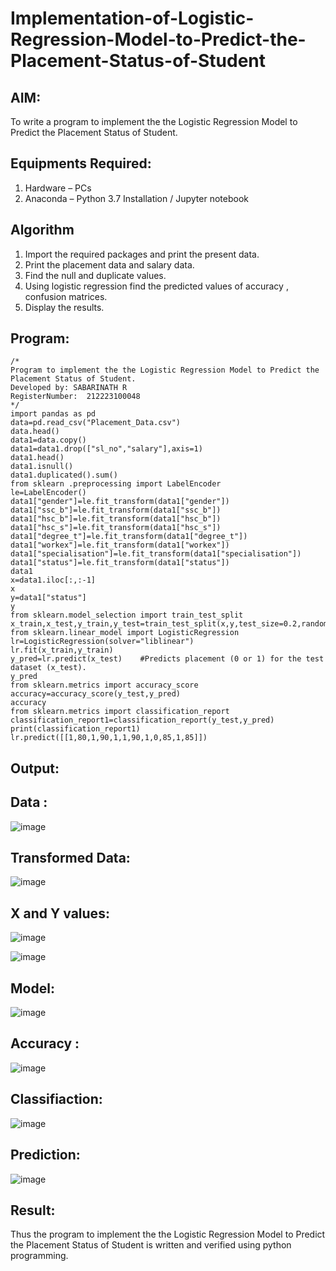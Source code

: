 # Implementation-of-Logistic-Regression-Model-to-Predict-the-Placement-Status-of-Student

## AIM:
To write a program to implement the the Logistic Regression Model to Predict the Placement Status of Student.

## Equipments Required:
1. Hardware – PCs
2. Anaconda – Python 3.7 Installation / Jupyter notebook

## Algorithm
1. Import the required packages and print the present data.
2. Print the placement data and salary data.
3. Find the null and duplicate values.
4. Using logistic regression find the predicted values of accuracy , confusion matrices.
5. Display the results.

## Program:
```
/*
Program to implement the the Logistic Regression Model to Predict the Placement Status of Student.
Developed by: SABARINATH R 
RegisterNumber:  212223100048
*/
import pandas as pd 
data=pd.read_csv("Placement_Data.csv") 
data.head() 
data1=data.copy() 
data1=data1.drop(["sl_no","salary"],axis=1)
data1.head()
data1.isnull()      
data1.duplicated().sum() 
from sklearn .preprocessing import LabelEncoder
le=LabelEncoder() 
data1["gender"]=le.fit_transform(data1["gender"]) 
data1["ssc_b"]=le.fit_transform(data1["ssc_b"]) 
data1["hsc_b"]=le.fit_transform(data1["hsc_b"]) 
data1["hsc_s"]=le.fit_transform(data1["hsc_s"]) 
data1["degree_t"]=le.fit_transform(data1["degree_t"]) 
data1["workex"]=le.fit_transform(data1["workex"]) 
data1["specialisation"]=le.fit_transform(data1["specialisation"]) 
data1["status"]=le.fit_transform(data1["status"])
data1
x=data1.iloc[:,:-1] 
x 
y=data1["status"] 
y 
from sklearn.model_selection import train_test_split 
x_train,x_test,y_train,y_test=train_test_split(x,y,test_size=0.2,random_state=0) 
from sklearn.linear_model import LogisticRegression 
lr=LogisticRegression(solver="liblinear")
lr.fit(x_train,y_train)
y_pred=lr.predict(x_test)    #Predicts placement (0 or 1) for the test dataset (x_test).
y_pred
from sklearn.metrics import accuracy_score
accuracy=accuracy_score(y_test,y_pred)
accuracy
from sklearn.metrics import classification_report 
classification_report1=classification_report(y_test,y_pred) 
print(classification_report1) 
lr.predict([[1,80,1,90,1,1,90,1,0,85,1,85]])

```

## Output:
## Data :
![image](https://github.com/user-attachments/assets/a1fe20ce-d517-453a-b163-e807f9302667)


## Transformed Data:
![image](https://github.com/user-attachments/assets/2f12a6e5-f70d-47b0-b15e-2e0b65c085f0)


## X and Y values:
![image](https://github.com/user-attachments/assets/6ab25c8f-b6a7-4167-8ccb-a8485f1904aa)

![image](https://github.com/user-attachments/assets/1784d3b2-ad99-44f7-b41b-1e719df311d7)


## Model:
![image](https://github.com/user-attachments/assets/347acfc9-727d-484b-92bf-db927c228c00)

## Accuracy :
![image](https://github.com/user-attachments/assets/0597ad9f-1c51-4030-bbd7-91b22a8f43c9)


## Classifiaction:
![image](https://github.com/user-attachments/assets/3bbfabcc-ff40-465d-803d-665ee1fe0d1e)


## Prediction:
![image](https://github.com/user-attachments/assets/5c9202b2-1e81-4a40-8030-e286a4765044)

## Result:
Thus the program to implement the the Logistic Regression Model to Predict the Placement Status of Student is written and verified using python programming.
